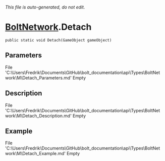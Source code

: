 *This file is auto-generated, do not edit.*

# [BoltNetwork](Types/BoltNetwork.md).Detach
`public static void Detach(GameObject gameObject)`
## Parameters
File 'C:\Users\Fredrik\Documents\GitHub\bolt_documentation\api\Types\BoltNetwork\M\Detach_Parameters.md' Empty
## Description
File 'C:\Users\Fredrik\Documents\GitHub\bolt_documentation\api\Types\BoltNetwork\M\Detach_Description.md' Empty
## Example
File 'C:\Users\Fredrik\Documents\GitHub\bolt_documentation\api\Types\BoltNetwork\M\Detach_Example.md' Empty
